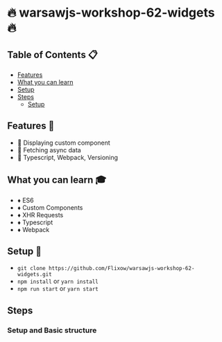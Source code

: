 # :fire: warsawjs-workshop-62-widgets :fire:

## Table of Contents :clipboard:

- [Features](#features-speedboat)
- [What you can learn](#what-you-can-learn-mortar_board)
- [Setup](#setup-hammer)
- [Steps](#steps)
  - [Setup](#setup-and-basic-structure)

## Features :speedboat:
* :gem: Displaying custom component
* :gem: Fetching async data
* :gem: Typescript, Webpack, Versioning

## What you can learn :mortar_board:
* :diamonds: ES6
* :diamonds: Custom Components
* :diamonds: XHR Requests
* :diamonds: Typescript
* :diamonds: Webpack

## Setup :hammer:
* ```git clone https://github.com/Flixow/warsawjs-workshop-62-widgets.git```
* ```npm install``` or ```yarn install```
* ```npm run start``` or ```yarn start```

## Steps
### Setup and Basic structure

